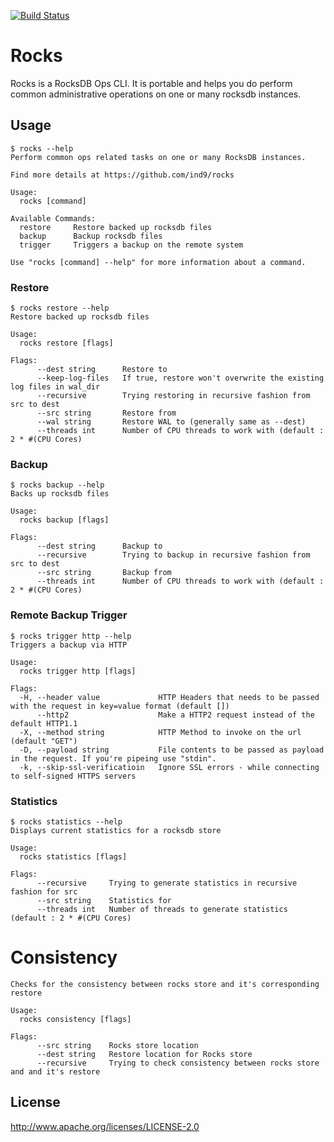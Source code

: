 [![Build Status](https://snap-ci.com/ind9/rocks/branch/master/build_image)](https://snap-ci.com/ind9/rocks/branch/master)
# Rocks

Rocks is a RocksDB Ops CLI. It is portable and helps you do perform common administrative operations on one or many rocksdb instances.

## Usage
```
$ rocks --help
Perform common ops related tasks on one or many RocksDB instances.

Find more details at https://github.com/ind9/rocks

Usage:
  rocks [command]

Available Commands:
  restore     Restore backed up rocksdb files
  backup      Backup rocksdb files
  trigger     Triggers a backup on the remote system

Use "rocks [command] --help" for more information about a command.
```

### Restore
```
$ rocks restore --help
Restore backed up rocksdb files

Usage:
  rocks restore [flags]

Flags:
      --dest string      Restore to
      --keep-log-files   If true, restore won't overwrite the existing log files in wal_dir
      --recursive        Trying restoring in recursive fashion from src to dest
      --src string       Restore from
      --wal string       Restore WAL to (generally same as --dest)
      --threads int      Number of CPU threads to work with (default : 2 * #(CPU Cores)
```

### Backup
```
$ rocks backup --help
Backs up rocksdb files

Usage:
  rocks backup [flags]

Flags:
      --dest string      Backup to
      --recursive        Trying to backup in recursive fashion from src to dest
      --src string       Backup from
      --threads int      Number of CPU threads to work with (default : 2 * #(CPU Cores)
```

### Remote Backup Trigger
```
$ rocks trigger http --help
Triggers a backup via HTTP

Usage:
  rocks trigger http [flags]

Flags:
  -H, --header value             HTTP Headers that needs to be passed with the request in key=value format (default [])
      --http2                    Make a HTTP2 request instead of the default HTTP1.1
  -X, --method string            HTTP Method to invoke on the url (default "GET")
  -D, --payload string           File contents to be passed as payload in the request. If you're pipeing use "stdin".
  -k, --skip-ssl-verificatioin   Ignore SSL errors - while connecting to self-signed HTTPS servers
```

### Statistics
```
$ rocks statistics --help
Displays current statistics for a rocksdb store

Usage:
  rocks statistics [flags]

Flags:
      --recursive     Trying to generate statistics in recursive fashion for src
      --src string    Statistics for
      --threads int   Number of threads to generate statistics (default : 2 * #(CPU Cores)
```

# Consistency
```
Checks for the consistency between rocks store and it's corresponding restore

Usage:
  rocks consistency [flags]

Flags:
      --src string    Rocks store location
      --dest string   Restore location for Rocks store
      --recursive     Trying to check consistency between rocks store and and it's restore
```

## License
http://www.apache.org/licenses/LICENSE-2.0
